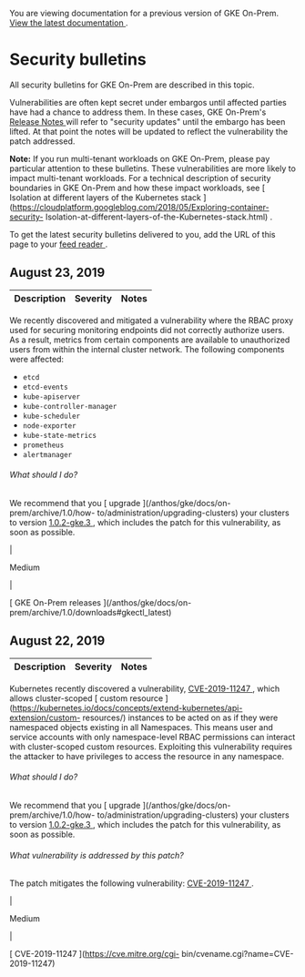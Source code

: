 You are viewing documentation for a previous version of GKE On-Prem. [ View
the latest documentation ](/anthos/gke/docs/on-prem/) .

#  Security bulletins

All security bulletins for GKE On-Prem are described in this topic.

Vulnerabilities are often kept secret under embargos until affected parties
have had a chance to address them. In these cases, GKE On-Prem's [ Release
Notes ](/anthos/gke/docs/on-prem/archive/1.0/release-notes) will refer to
"security updates" until the embargo has been lifted. At that point the notes
will be updated to reflect the vulnerability the patch addressed.

**Note:** If you run multi-tenant workloads on GKE On-Prem, please pay
particular attention to these bulletins. These vulnerabilities are more likely
to impact multi-tenant workloads. For a technical description of security
boundaries in GKE On-Prem and how these impact workloads, see [ Isolation at
different layers of the Kubernetes stack
](https://cloudplatform.googleblog.com/2018/05/Exploring-container-security-
Isolation-at-different-layers-of-the-Kubernetes-stack.html) .

To get the latest security bulletins delivered to you, add the URL of this
page to your [ feed reader
](https://wikipedia.org/wiki/Comparison_of_feed_aggregators) .

##  August 23, 2019

Description  |  Severity  |  Notes  
---|---|---  
  
We recently discovered and mitigated a vulnerability where the RBAC proxy used
for securing monitoring endpoints did not correctly authorize users. As a
result, metrics from certain components are available to unauthorized users
from within the internal cluster network. The following components were
affected:

  * ` etcd `
  * ` etcd-events `
  * ` kube-apiserver `
  * ` kube-controller-manager `
  * ` kube-scheduler `
  * ` node-exporter `
  * ` kube-state-metrics `
  * ` prometheus `
  * ` alertmanager `

######  What should I do?

We recommend that you [ upgrade ](/anthos/gke/docs/on-prem/archive/1.0/how-
to/administration/upgrading-clusters) your clusters to version [ 1.0.2-gke.3
](/anthos/gke/docs/on-prem/archive/1.0/downloads#gkectl_latest) , which
includes the patch for this vulnerability, as soon as possible.

|

Medium

|

[ GKE On-Prem releases ](/anthos/gke/docs/on-
prem/archive/1.0/downloads#gkectl_latest)  
  
##  August 22, 2019

Description  |  Severity  |  Notes  
---|---|---  
  
Kubernetes recently discovered a vulnerability, [ CVE-2019-11247
](https://cve.mitre.org/cgi-bin/cvename.cgi?name=CVE-2019-11247) , which
allows cluster-scoped [ custom resource
](https://kubernetes.io/docs/concepts/extend-kubernetes/api-extension/custom-
resources/) instances to be acted on as if they were namespaced objects
existing in all Namespaces. This means user and service accounts with only
namespace-level RBAC permissions can interact with cluster-scoped custom
resources. Exploiting this vulnerability requires the attacker to have
privileges to access the resource in any namespace.

######  What should I do?

We recommend that you [ upgrade ](/anthos/gke/docs/on-prem/archive/1.0/how-
to/administration/upgrading-clusters) your clusters to version [ 1.0.2-gke.3
](/anthos/gke/docs/on-prem/archive/1.0/downloads#gkectl_latest) , which
includes the patch for this vulnerability, as soon as possible.

######  What vulnerability is addressed by this patch?

The patch mitigates the following vulnerability: [ CVE-2019-11247
](https://cve.mitre.org/cgi-bin/cvename.cgi?name=CVE-2019-11247) .

|

Medium

|

[ CVE-2019-11247 ](https://cve.mitre.org/cgi-
bin/cvename.cgi?name=CVE-2019-11247)

